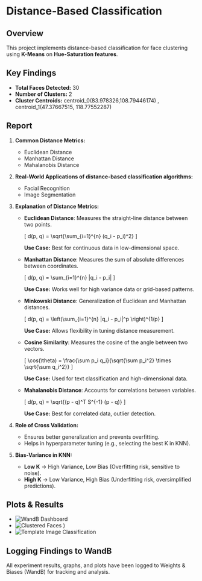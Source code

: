 # Distance-Based Classification

## Overview
This project implements distance-based classification for face clustering using **K-Means** on **Hue-Saturation features**.

## Key Findings
- **Total Faces Detected:** 30
- **Number of Clusters:** 2
- **Cluster Centroids:** centroid_0(83.978326,108.79446174) , centroid_1(47.37667515, 118.77552287)

## Report 
1. **Common Distance Metrics:**
   - Euclidean Distance
   - Manhattan Distance
   - Mahalanobis Distance

2. **Real-World Applications of distance-based classification algorithms:**
   - Facial Recognition
   - Image Segmentation

3. **Explanation of Distance Metrics:**
   - **Euclidean Distance**: Measures the straight-line distance between two points.
     
     \[ d(p, q) = \sqrt{\sum_{i=1}^{n} (q_i - p_i)^2} \]
     
     **Use Case:** Best for continuous data in low-dimensional space.
     
   - **Manhattan Distance**: Measures the sum of absolute differences between coordinates.
     
     \[ d(p, q) = \sum_{i=1}^{n} |q_i - p_i| \]
     
     **Use Case:** Works well for high variance data or grid-based patterns.
     
   - **Minkowski Distance**: Generalization of Euclidean and Manhattan distances.
     
     \[ d(p, q) = \left(\sum_{i=1}^{n} |q_i - p_i|^p \right)^{1/p} \]
     
     **Use Case:** Allows flexibility in tuning distance measurement.
     
   - **Cosine Similarity**: Measures the cosine of the angle between two vectors.
     
     \[ \cos(\theta) = \frac{\sum p_i q_i}{\sqrt{\sum p_i^2} \times \sqrt{\sum q_i^2}} \]
     
     **Use Case:** Used for text classification and high-dimensional data.
     
   - **Mahalanobis Distance**: Accounts for correlations between variables.
     
     \[ d(p, q) = \sqrt{(p - q)^T S^{-1} (p - q)} \]
     
     **Use Case:** Best for correlated data, outlier detection.

4. **Role of Cross Validation:**
   - Ensures better generalization and prevents overfitting.
   - Helps in hyperparameter tuning (e.g., selecting the best K in KNN).

5. **Bias-Variance in KNN:**
   - **Low K** → High Variance, Low Bias (Overfitting risk, sensitive to noise).
   - **High K** → Low Variance, High Bias (Underfitting risk, oversimplified predictions).
  
## Plots & Results
- ![WandB Dashboard](<img width="922" alt="image" src="https://github.com/user-attachments/assets/b99033c3-1b43-4f9a-ba0e-3beb98a8d6d6" />
)
- ![Clustered Faces](![image](https://github.com/user-attachments/assets/705e9efd-8a10-4788-b3af-f937e2db4a50)
)
)
- ![Template Image Classification](![image](https://github.com/user-attachments/assets/a5480204-3b02-446f-8c02-1956c73e160b)
)

## Logging Findings to WandB
All experiment results, graphs, and plots have been logged to Weights & Biases (WandB) for tracking and analysis.




